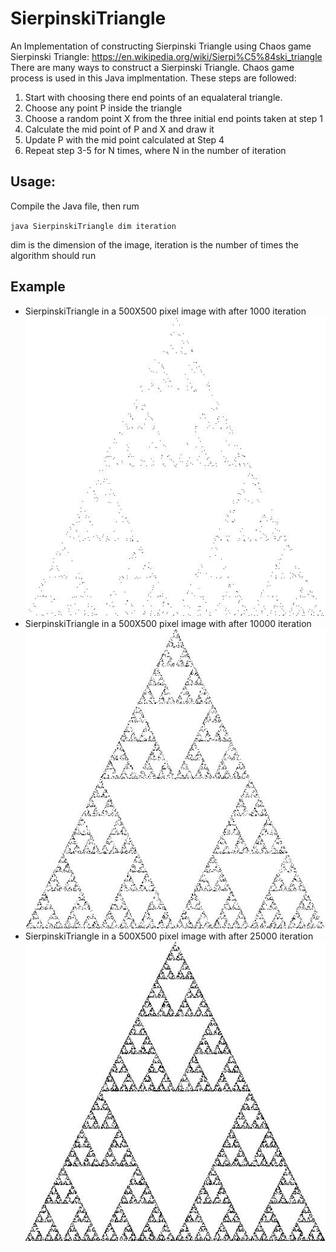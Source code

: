 # SierpinskiTriangle
An Implementation of constructing Sierpinski Triangle using Chaos game
Sierpinski Triangle: https://en.wikipedia.org/wiki/Sierpi%C5%84ski_triangle
There are many ways to construct a Sierpinski Triangle. Chaos game process is used in this Java implmentation.
These steps are followed:
 1. Start with choosing there end points of an equalateral triangle.
 2. Choose any point P inside the triangle
 3. Choose a random point X from the three initial end points taken at step 1
 4. Calculate the mid point of P and X and draw it
 5. Update P with the mid point calculated at Step 4
 6. Repeat step 3-5 for N times, where N in the number of iteration
 
## Usage:
Compile the Java file, then rum

`java SierpinskiTriangle dim iteration`

dim is the dimension of the image, iteration is the number of times the algorithm should run


## Example
- SierpinskiTriangle in a 500X500 pixel image with after 1000 iteration  
![Triangle1000](/images/SierpinskiTriangle_1000.jpg)
- SierpinskiTriangle in a 500X500 pixel image with after 10000 iteration  
![Triangle10000](/images/SierpinskiTriangle_10000.jpg)
- SierpinskiTriangle in a 500X500 pixel image with after 25000 iteration  
![Triangle25000](/images/SierpinskiTriangle_25000.jpg)



